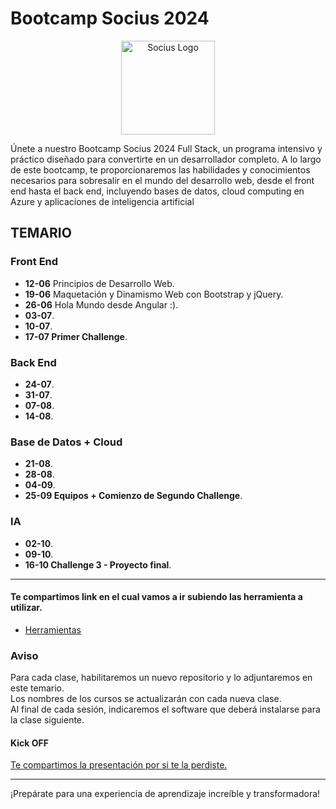 # Bootcamp Socius 2024

<p align="center">
  <a href="https://sociuscorp.com" target="blank"><img src="https://cdn.discordapp.com/attachments/1002989483853103136/1249718678514307216/bootcamp.png?ex=666852b7&is=66670137&hm=c8f4dbddbfe6dc65f9c36e6b972884e46fc3e5b59826ef8fa12ec3570d8b8c07&" width="150" height="150" alt="Socius Logo" /></a>
</p>

<p>Únete a nuestro Bootcamp Socius 2024 Full Stack, un programa intensivo y práctico diseñado para convertirte en un desarrollador completo. A lo largo de este bootcamp, te proporcionaremos las habilidades y conocimientos necesarios para sobresalir en el mundo del desarrollo web, desde el front end hasta el back end, incluyendo bases de datos, cloud computing en Azure y aplicaciones de inteligencia artificial</p>

## TEMARIO

### Front End
* <b>12-06</b> Principios de Desarrollo Web. 
* <b>19-06</b> Maquetación y Dinamismo Web con Bootstrap y jQuery. 
* <b>26-06</b> Hola Mundo desde Angular :). 
* <b>03-07</b>. 
* <b>10-07</b>. 
* <b>17-07 Primer Challenge</b>.


### Back End
* <b>24-07</b>. 
* <b>31-07</b>. 
* <b>07-08</b>.
* <b>14-08</b>. 
 
### Base de Datos + Cloud
* <b>21-08</b>. 
* <b>28-08</b>. 
* <b>04-09</b>. 
* <b>25-09 Equipos + Comienzo de Segundo Challenge</b>.
 
### IA
* <b>02-10</b>. 
* <b>09-10</b>. 
* <b>16-10 Challenge 3 - Proyecto final</b>.

---
#### Te compartimos link en el cual vamos a ir subiendo las herramienta a utilizar.
* [Herramientas](https://gist.github.com/BiarqGabriel/535122a685b1768dc04bb5be4f0e0904)

### Aviso

Para cada clase, habilitaremos un nuevo repositorio y lo adjuntaremos en este temario.<br> 
Los nombres de los cursos se actualizarán con cada nueva clase. <br>
Al final de cada sesión, indicaremos el software que deberá instalarse para la clase siguiente.

#### Kick OFF
[Te compartimos la presentación por si te la perdiste.](https://github.com/calvarezmanzo/BootcampSocius2024/blob/main/Bienvenida%20-%20Bootcamp%202024.pdf)


---

¡Prepárate para una experiencia de aprendizaje increíble y transformadora!
